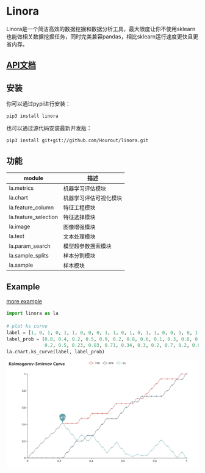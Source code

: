 # Linora

Linora是一个简洁高效的数据挖掘和数据分析工具，最大限度让你不使用sklearn也能做相关数据挖掘任务，同时完美兼容pandas，相比sklearn运行速度更快且更省内存。


## [API文档](https://github.com/Hourout/linora/blob/master/document/api.md)


## 安装
你可以通过pypi进行安装：
```
pip3 install linora
```
也可以通过源代码安装最新开发版：
```
pip3 install git+git://github.com/Hourout/linora.git
```


## 功能
| module | 描述 |
| --- | --- |
| la.metrics | 机器学习评估模块 |
| la.chart | 机器学习评估可视化模块 |
| la.feature_column | 特征工程模块 |
| la.feature_selection | 特征选择模块 |
| la.image | 图像增强模块 |
| la.text | 文本处理模块 |
| la.param_search | 模型超参数搜索模块 |
| la.sample_splits | 样本分割模块 |
| la.sample | 样本模块 |


## Example
[more example](https://github.com/Hourout/linora/blob/master/example/readme.md)

```python
import linora as la

# plot ks curve
label = [1, 0, 1, 0, 1, 1, 0, 0, 0, 1, 1, 0, 1, 0, 1, 1, 0, 0, 1, 0, 1, 0, 1, 1, 0, 0, 0, 1, 1, 0, 1, 1]
label_prob = [0.8, 0.4, 0.2, 0.5, 0.9, 0.2, 0.8, 0.6, 0.1, 0.3, 0.8, 0.3, 0.9, 0.2, 0.84, 
              0.2, 0.5, 0.23, 0.83, 0.71, 0.34, 0.3, 0.2, 0.7, 0.2, 0.8, 0.3, 0.59, 0.26, 0.16, 0.13, 0.8]
la.chart.ks_curve(label, label_prob)
```
![](https://github.com/Hourout/linora/blob/master/image/ks_curve.png)
